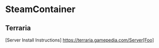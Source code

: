 # SteamContainer


## Terraria
[Server Install Instructions] https://terraria.gamepedia.com/Server[Foo]
